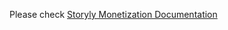 Please check [Storyly Monetization Documentation](https://integration.storyly.io/ios/monetization-quick-start.html)